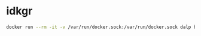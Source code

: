 # idkgr

```bash
docker run --rm -it -v /var/run/docker.sock:/var/run/docker.sock dalp bash -c /dkgr/proxy/start-proxy
```
